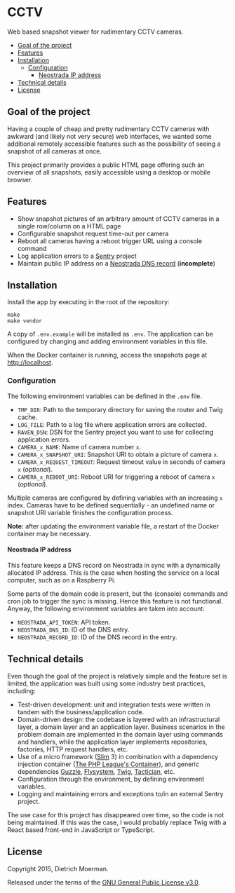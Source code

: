 # CCTV

Web based snapshot viewer for rudimentary CCTV cameras.

<!-- START doctoc generated TOC please keep comment here to allow auto update -->
<!-- DON'T EDIT THIS SECTION, INSTEAD RE-RUN doctoc TO UPDATE -->

- [Goal of the project](#goal-of-the-project)
- [Features](#features)
- [Installation](#installation)
  - [Configuration](#configuration)
    - [Neostrada IP address](#neostrada-ip-address)
- [Technical details](#technical-details)
- [License](#license)

<!-- END doctoc generated TOC please keep comment here to allow auto update -->

## Goal of the project

Having a couple of cheap and pretty rudimentary CCTV cameras with awkward (and likely not very secure) web interfaces, we wanted some additional remotely accessible features such as the possibility of seeing a snapshot of all cameras at once.

This project primarily provides a public HTML page offering such an overview of all snapshots, easily accessible using a desktop or mobile browser.

## Features

* Show snapshot pictures of an arbitrary amount of CCTV cameras in a single row/column on a HTML page
* Configurable snapshot request time-out per camera
* Reboot all cameras having a reboot trigger URL using a console command
* Log application errors to a [Sentry](https://sentry.io) project
* Maintain public IP address on a [Neostrada DNS record](https://help.neostrada.nl/) (**incomplete**)

## Installation

Install the app by executing in the root of the repository:

```
make
make vendor
```

A copy of `.env.example` will be installed as `.env`. The application can be configured by changing and adding environment variables in this file.

When the Docker container is running, access the snapshots page at [http://localhost](http://localhost).

### Configuration

The following environment variables can be defined in the `.env` file.

* `TMP_DIR`: Path to the temporary directory for saving the router and Twig cache.
* `LOG_FILE`: Path to a log file where application errors are collected.
* `RAVEN_DSN`: DSN for the Sentry project you want to use for collecting application errors.
* `CAMERA_x_NAME`: Name of camera number `x`.
* `CAMERA_x_SNAPSHOT_URI`: Snapshot URI to obtain a picture of camera `x`.
* `CAMERA_x_REQUEST_TIMEOUT`: Request timeout value in seconds of camera `x` (_optional_).
* `CAMERA_x_REBOOT_URI`: Reboot URI for triggering a reboot of camera `x` (_optional_).

Multiple cameras are configured by defining variables with an increasing `x` index. Cameras have to be defined sequentially - an undefined name or snapshot URI variable finishes the configuration process.

__Note:__ after updating the environment variable file, a restart of the Docker container may be necessary.

#### Neostrada IP address

This feature keeps a DNS record on Neostrada in sync with a dynamically allocated IP address. This is the case when hosting the service on a local computer, such as on a Raspberry Pi.

Some parts of the domain code is present, but the (console) commands and cron job to trigger the sync is missing. Hence this feature is not functional. Anyway, the following environment variables are taken into account:

* `NEOSTRADA_API_TOKEN`: API token.
* `NEOSTRADA_DNS_ID`: ID of the DNS entry.
* `NEOSTRADA_RECORD_ID`: ID of the DNS record in the entry.

## Technical details

Even though the goal of the project is relatively simple and the feature set is limited, the application was built using some industry best practices, including:

* Test-driven development: unit and integration tests were written in tandem with the business/application code.
* Domain-driven design: the codebase is layered with an infrastructural layer, a domain layer and an application layer. Business scenarios in the problem domain are implemented in the domain layer using commands and handlers, while the application layer implements repositories, factories, HTTP request handlers, etc.
* Use of a micro framework ([Slim](https://www.slimframework.com/) 3) in combination with a dependency injection container ([The PHP League's Container](https://container.thephpleague.com/)), and generic dependencies [Guzzle](http://guzzlephp.org/), [Flysystem](https://flysystem.thephpleague.com/), [Twig](https://twig.symfony.com/), [Tactician](https://tactician.thephpleague.com/), etc.
* Configuration through the environment, by defining environment variables.
* Logging and maintaining errors and exceptions to/in an external Sentry project.

The use case for this project has disappeared over time, so the code is not being maintained. If this was the case, I would probably replace Twig with a React based front-end in JavaScript or TypeScript.

## License

Copyright 2015, Dietrich Moerman.

Released under the terms of the [GNU General Public License v3.0](LICENSE).

